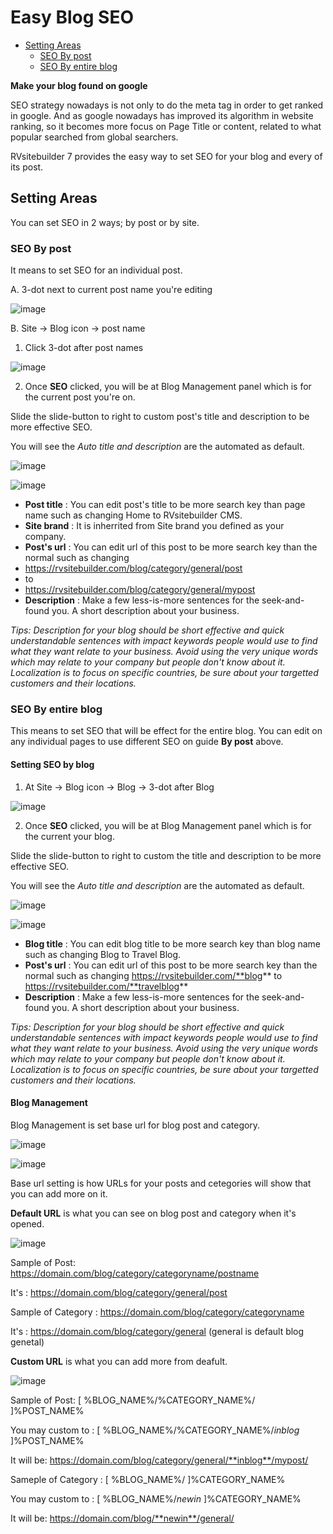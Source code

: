 # Easy Blog SEO

- [Setting Areas](#setting-areas)
  - [SEO By post](#seo-by-post)
  - [SEO By entire blog](#seo-by-entire-blog)

**Make your blog found on google**

SEO strategy nowadays is not only to do the meta tag in order to get ranked in google. And as google nowadays has improved its algorithm in website ranking, so it becomes more focus on Page Title or content, related to what popular searched from global searchers.

RVsitebuilder 7 provides the easy way to set SEO for your blog and every of its post.

## Setting Areas

You can set SEO in 2 ways; by post or by site.

### SEO By post

It means to set SEO for an individual post.

A. 3-dot next to current post name you're editing

![image](images/blog_seo/img_seo_by_post_01.png)


B. Site -> Blog icon -> post name

1. Click 3-dot after post names

![image](images/blog_seo/img_seo_by_post_02.png)


2. Once **SEO** clicked, you will be at Blog Management panel which is for the current post you're on.

Slide the slide-button to right to custom post's title and description to be more effective SEO.

You will see the *Auto title and description* are the automated as default.

![image](images/blog_seo/img_seo_by_post_03_setting_01.png)

![image](images/blog_seo/img_seo_by_post_04_setting_02.png)

-   **Post title** : You can edit post's title to be more search key than page name such as changing Home to RVsitebuilder CMS.
-   **Site brand** : It is inherrited from Site brand you defined as your company.
-   **Post's url** : You can edit url of this post to be more search key than the normal such as changing
-   https://rvsitebuilder.com/blog/category/general/post
-   to
-   https://rvsitebuilder.com/blog/category/general/mypost
-   **Description** : Make a few less-is-more sentences for the seek-and-found you. A short description about your business.

_Tips: Description for your blog should be short effective and quick understandable sentences with impact keywords people would use to find what they want relate to your business. Avoid using the very unique words which may relate to your company but people don't know about it. Localization is to focus on specific countries, be sure about your targetted customers and their locations._

### SEO By entire blog

This means to set SEO that will be effect for the entire blog. You can edit on any individual pages to use different SEO on guide **By post** above.


#### Setting SEO by blog

1. At Site -> Blog icon -> Blog -> 3-dot after Blog

![image](images/blog_seo/img_seo_by_blog_01.png)

2. Once **SEO** clicked, you will be at Blog Management panel which is for the current your blog.

Slide the slide-button to right to custom the title and description to be more effective SEO.

You will see the *Auto title and description* are the automated as default.

![image](images/blog_seo/img_seo_by_blog_01_02.png)

![image](images/blog_seo/img_seo_by_blog_01_03.png)

-   **Blog title** : You can edit blog title to be more search key than blog name such as changing Blog to Travel Blog.
-   **Post's url** : You can edit url of this post to be more search key than the normal such as changing https://rvsitebuilder.com/**blog** to https://rvsitebuilder.com/**travelblog**
-   **Description** : Make a few less-is-more sentences for the seek-and-found you. A short description about your business.

_Tips: Description for your blog should be short effective and quick understandable sentences with impact keywords people would use to find what they want relate to your business. Avoid using the very unique words which may relate to your company but people don't know about it. Localization is to focus on specific countries, be sure about your targetted customers and their locations._


#### Blog Management

Blog Management is set base url for blog post and category.

![image](images/blog_seo/img_seo_by_blog_02_click_management.png)

![image](images/blog_seo/img_seo_by_blog_03_management.png)

Base url setting is how URLs for your posts and cetegories will show that you can add more on it.


**Default URL** is what you can see on blog post and category when it's opened.

![image](images/blog_seo/img_seo_by_blog_04_default.png)

Sample of Post: https://domain.com/blog/category/categoryname/postname 

It's : https://domain.com/blog/category/general/post


Sample of Category : https://domain.com/blog/category/categoryname

It's : https://domain.com/blog/category/general (general is default blog genetal)


**Custom URL** is what you can add more from deafult.

![image](images/blog_seo/img_seo_by_blog_05_custom.png)

Sample of Post: [ %BLOG_NAME%/%CATEGORY_NAME%/ ]%POST_NAME%

You may custom to : [ %BLOG_NAME%/%CATEGORY_NAME%/*inblog* ]%POST_NAME%

It will be: https://domain.com/blog/category/general/**inblog**/mypost/


Sameple of Category : [ %BLOG_NAME%/ ]%CATEGORY_NAME%

You may custom to : [ %BLOG_NAME%/*newin* ]%CATEGORY_NAME%

It will be: https://domain.com/blog/**newin**/general/